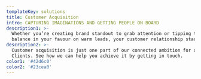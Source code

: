 ```yaml
---
templateKey: solutions
title: Customer Acquisition
intro: CAPTURING IMAGINATIONS AND GETTING PEOPLE ON BOARD
description1: >-
  Whether you’re creating brand standout to grab attention or tipping the
  balance in your favour on warm leads, your customer relationship starts here.
description2: >-
  Customer acquisition is just one part of our connected ambition for our
  Clients. See how we can help you achieve it by getting in touch.
color1: '#42d6c0'
color2: '#23cea0'
---
```


